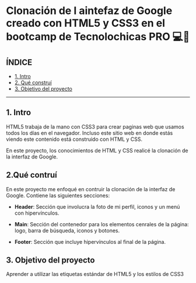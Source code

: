 # Clonación de l aintefaz de Google creado con HTML5 y CSS3 en el bootcamp de Tecnolochicas PRO 💻💜

## ÍNDICE

* [1. Intro](https://github.com/JazCBaez/clondegoogle/tree/main#1-intro)
* [2. Qué construí](#)
* [3. Objetivo del proyecto](#)

****

## 1. Intro
HTML5 trabaja de la mano con CSS3 para crear paginas web que usamos todos los días en el navegador. Incluso este sitio web en donde estás viendo este contenido está construido con HTML y CSS.

En este proyecto, los conocimientos de HTML y CSS realicé la clonación de la interfaz de Google.

## 2.Qué contruí 
En este proyecto me enfoqué en contruir la clonación de la interfaz de Google. 
Contiene las siguientes secciones:

* **Header**: Sección que involucra la foto de mi perfil, iconos y un menú con hipervínculos. 

* **Main**: Sección del contenedor para los elementos cenrales de la página: logo, barra de búsqueda, iconos y botones. 

* **Footer**: Sección que incluye hipervínculos al final de la página. 

## 3. Objetivo del proyecto
Aprender a utilizar las etiquetas estándar de HTML5 y los estilos de CSS3
